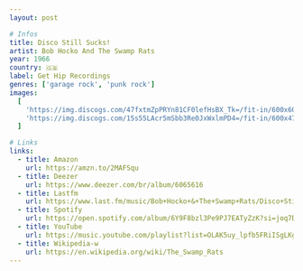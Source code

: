 ```yaml
---
layout: post

# Infos
title: Disco Still Sucks!
artist: Bob Hocko And The Swamp Rats
year: 1966
country: 🇬🇧
label: Get Hip Recordings
genres: ['garage rock', 'punk rock']
images:
  [
    'https://img.discogs.com/47fxtmZpPRYn81CF0lefHsBX_Tk=/fit-in/600x600/filters:strip_icc():format(jpeg):mode_rgb():quality(90)/discogs-images/R-3700081-1490703833-1419.jpeg.jpg',
    'https://img.discogs.com/15s55LAcr5mSbb3Re0JxWxlmPD4=/fit-in/600x473/filters:strip_icc():format(jpeg):mode_rgb():quality(90)/discogs-images/R-3700081-1490703872-6644.jpeg.jpg',
  ]

# Links
links:
  - title: Amazon
    url: https://amzn.to/2MAFSqu
  - title: Deezer
    url: https://www.deezer.com/br/album/6065616
  - title: Lastfm
    url: https://www.last.fm/music/Bob+Hocko+&+The+Swamp+Rats/Disco+Still+Sucks!
  - title: Spotify
    url: https://open.spotify.com/album/6Y9F8bzl3Pe9PJ7EATyZzK?si=joq7D-gTSN2mmLLuYR1CQw
  - title: YouTube
    url: https://music.youtube.com/playlist?list=OLAK5uy_lpfb5FRiISgLKgonpNVZjlHJ_UbeeVN3U
  - title: Wikipedia-w
    url: https://en.wikipedia.org/wiki/The_Swamp_Rats
---
```

